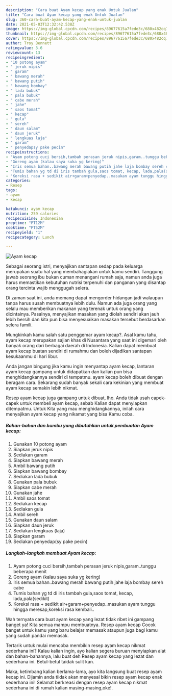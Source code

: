 ```yaml
---
description: "Cara buat Ayam kecap yang enak Untuk Jualan"
title: "Cara buat Ayam kecap yang enak Untuk Jualan"
slug: 360-cara-buat-ayam-kecap-yang-enak-untuk-jualan
date: 2021-05-03T12:32:42.538Z
image: https://img-global.cpcdn.com/recipes/89677615a7fede3c/680x482cq70/ayam-kecap-foto-resep-utama.jpg
thumbnail: https://img-global.cpcdn.com/recipes/89677615a7fede3c/680x482cq70/ayam-kecap-foto-resep-utama.jpg
cover: https://img-global.cpcdn.com/recipes/89677615a7fede3c/680x482cq70/ayam-kecap-foto-resep-utama.jpg
author: Troy Bennett
ratingvalue: 3.6
reviewcount: 13
recipeingredient:
- "10 potong ayam"
- " jeruk nipis"
- " garam"
- " bawang merah"
- " bawang putih"
- " bawang bombay"
- " lada bubuk"
- " pala bubuk"
- " cabe merah"
- " jahe"
- " saos tomat"
- " kecap"
- " gula"
- " sereh"
- " daun salam"
- " daun jeruk"
- " lengkuas laja"
- " garam"
- " penyedapsy pake pecin"
recipeinstructions:
- "Ayam potong cuci bersih,tambah perasan jeruk nipis,garam..tunggu beberapa menit"
- "Goreng ayam (kalau saya suka yg kering)"
- "Iris semua bahan..bawang merah bawang putih jahe laja bombay sereh cabe"
- "Tumis bahan yg td di iris tambah gula,saos tomat, kecap, lada,pala(sedikit)"
- "Koreksi rasa + sedikit air+garam+penyedap..masukan ayam tunggu hingga meresap,koreksi rasa kembali.."
categories:
- Resep
tags:
- ayam
- kecap

katakunci: ayam kecap 
nutrition: 259 calories
recipecuisine: Indonesian
preptime: "PT12M"
cooktime: "PT52M"
recipeyield: "1"
recipecategory: Lunch

---
```



![Ayam kecap](https://img-global.cpcdn.com/recipes/89677615a7fede3c/680x482cq70/ayam-kecap-foto-resep-utama.jpg)

Sebagai seorang istri, menyajikan santapan sedap pada keluarga merupakan suatu hal yang membahagiakan untuk kamu sendiri. Tanggung jawab seorang ibu bukan cuman menangani rumah saja, namun anda juga harus memastikan kebutuhan nutrisi terpenuhi dan panganan yang disantap orang tercinta wajib menggugah selera.

Di zaman  saat ini, anda memang dapat mengorder hidangan jadi walaupun tanpa harus susah membuatnya lebih dulu. Namun ada juga orang yang selalu mau memberikan makanan yang terenak untuk orang yang dicintainya. Pasalnya, menyajikan masakan yang diolah sendiri akan jauh lebih bersih dan kita pun bisa menyesuaikan masakan tersebut berdasarkan selera famili. 



Mungkinkah kamu salah satu penggemar ayam kecap?. Asal kamu tahu, ayam kecap merupakan sajian khas di Nusantara yang saat ini digemari oleh banyak orang dari berbagai daerah di Indonesia. Kalian dapat membuat ayam kecap buatan sendiri di rumahmu dan boleh dijadikan santapan kesukaanmu di hari libur.

Anda jangan bingung jika kamu ingin menyantap ayam kecap, lantaran ayam kecap gampang untuk didapatkan dan kalian pun bisa menghidangkannya sendiri di tempatmu. ayam kecap boleh dibuat dengan beragam cara. Sekarang sudah banyak sekali cara kekinian yang membuat ayam kecap semakin lebih nikmat.

Resep ayam kecap juga gampang untuk dibuat, lho. Anda tidak usah capek-capek untuk membeli ayam kecap, sebab Kalian dapat menyiapkan ditempatmu. Untuk Kita yang mau menghidangkannya, inilah cara menyajikan ayam kecap yang nikamat yang bisa Kamu coba.

<!--inarticleads1-->

##### Bahan-bahan dan bumbu yang dibutuhkan untuk pembuatan Ayam kecap:

1. Gunakan 10 potong ayam
1. Siapkan  jeruk nipis
1. Sediakan  garam
1. Siapkan  bawang merah
1. Ambil  bawang putih
1. Siapkan  bawang bombay
1. Sediakan  lada bubuk
1. Gunakan  pala bubuk
1. Siapkan  cabe merah
1. Gunakan  jahe
1. Ambil  saos tomat
1. Sediakan  kecap
1. Sediakan  gula
1. Ambil  sereh
1. Gunakan  daun salam
1. Siapkan  daun jeruk
1. Sediakan  lengkuas (laja)
1. Siapkan  garam
1. Sediakan  penyedap(sy pake pecin)




<!--inarticleads2-->

##### Langkah-langkah membuat Ayam kecap:

1. Ayam potong cuci bersih,tambah perasan jeruk nipis,garam..tunggu beberapa menit
1. Goreng ayam (kalau saya suka yg kering)
1. Iris semua bahan..bawang merah bawang putih jahe laja bombay sereh cabe
1. Tumis bahan yg td di iris tambah gula,saos tomat, kecap, lada,pala(sedikit)
1. Koreksi rasa + sedikit air+garam+penyedap..masukan ayam tunggu hingga meresap,koreksi rasa kembali..




Wah ternyata cara buat ayam kecap yang lezat tidak ribet ini gampang banget ya! Kita semua mampu membuatnya. Resep ayam kecap Cocok banget untuk kamu yang baru belajar memasak ataupun juga bagi kamu yang sudah pandai memasak.

Tertarik untuk mulai mencoba membikin resep ayam kecap nikmat sederhana ini? Kalau kalian ingin, ayo kalian segera buruan menyiapkan alat dan bahan-bahannya, lalu buat deh Resep ayam kecap yang lezat dan sederhana ini. Betul-betul taidak sulit kan. 

Maka, ketimbang kalian berlama-lama, ayo kita langsung buat resep ayam kecap ini. Dijamin anda tiidak akan menyesal bikin resep ayam kecap enak sederhana ini! Selamat berkreasi dengan resep ayam kecap nikmat sederhana ini di rumah kalian masing-masing,oke!.

